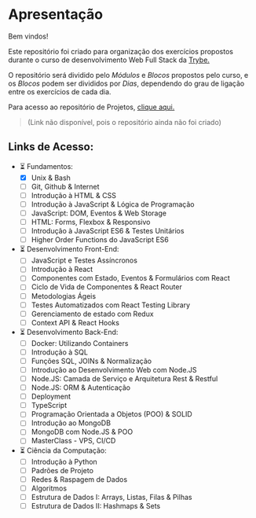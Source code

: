 # Apresentação
Bem vindos!

Este repositório foi criado para organização dos exercícios propostos durante o curso de desenvolvimento Web Full Stack da [Trybe.](https://www.betrybe.com/)

O repositório será dividido pelo *Módulos* e *Blocos* propostos pelo curso, e os *Blocos* podem ser divididos por *Dias*, dependendo do grau de ligação entre os exercícios de cada dia.

Para acesso ao repositório de Projetos, [clique aqui.]() 
>(Link não disponível, pois o repositório ainda não foi criado)

## Links de Acesso:
- :hourglass_flowing_sand: Fundamentos:
	- [x] Unix & Bash
	- [ ] Git, Github & Internet
	- [ ] Introdução à HTML & CSS
	- [ ] Introdução à JavaScript & Lógica de Programação
	- [ ] JavaScript: DOM, Eventos & Web Storage
	- [ ] HTML: Forms, Flexbox & Responsivo
	- [ ] Introdução à JavaScript ES6 & Testes Unitários
	- [ ] Higher Order Functions do JavaScript ES6

- :hourglass_flowing_sand: Desenvolvimento Front-End:
	- [ ] JavaScript e Testes Assíncronos
	- [ ] Introdução à React
	- [ ] Componentes com Estado, Eventos & Formulários com React
	- [ ] Ciclo de Vida de Componentes & React Router
	- [ ] Metodologias Ágeis
	- [ ] Testes Automatizados com React Testing Library
	- [ ] Gerenciamento de estado com Redux
	- [ ] Context API & React Hooks

- :hourglass_flowing_sand: Desenvolvimento Back-End:
	- [ ] Docker: Utilizando Containers
	- [ ] Introdução à SQL
	- [ ] Funções SQL, JOINs & Normalização
	- [ ] Introdução ao Desenvolvimento Web com Node.JS
	- [ ] Node.JS: Camada de Serviço e Arquitetura Rest & Restful
	- [ ] Node.JS: ORM & Autenticação
	- [ ] Deployment
	- [ ] TypeScript
	- [ ] Programação Orientada a Objetos (POO) & SOLID
	- [ ] Introdução ao MongoDB
	- [ ] MongoDB com Node.JS & POO
	- [ ] MasterClass - VPS, CI/CD

- :hourglass_flowing_sand: Ciência da Computação:
	- [ ] Introdução à Python
	- [ ] Padrões de Projeto
	- [ ] Redes & Raspagem de Dados
	- [ ] Algoritmos
	- [ ] Estrutura de Dados I: Arrays, Listas, Filas & Pilhas
	- [ ] Estrutura de Dados II: Hashmaps & Sets
